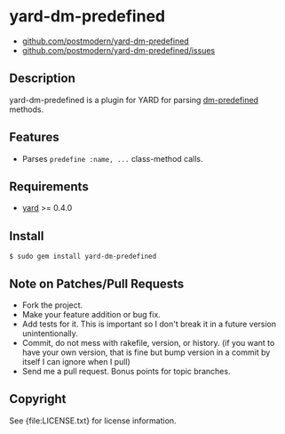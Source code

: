 # yard-dm-predefined

* [github.com/postmodern/yard-dm-predefined](http://github.com/postmodern/yard-dm-predefined)
* [github.com/postmodern/yard-dm-predefined/issues](http://github.com/postmodern/yard-dm-predefined/issues)

## Description

yard-dm-predefined is a plugin for YARD for parsing
[dm-predefined](http://dm-predefined.rubyforge.org) methods.

## Features

* Parses `predefine :name, ...` class-method calls.

## Requirements

* [yard](http://yardoc.org/) >= 0.4.0

## Install

    $ sudo gem install yard-dm-predefined

## Note on Patches/Pull Requests
 
* Fork the project.
* Make your feature addition or bug fix.
* Add tests for it. This is important so I don't break it in a
  future version unintentionally.
* Commit, do not mess with rakefile, version, or history.
  (if you want to have your own version, that is fine but bump version in a commit by itself I can ignore when I pull)
* Send me a pull request. Bonus points for topic branches.

## Copyright

See {file:LICENSE.txt} for license information.

